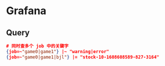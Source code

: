 # Grafana

## Query

```json
# 同时查多个 job 中的关键字
{job=~"game0|game1"} |~ "warning|error"
{job=~"game0|game1|bjl"} |= "stock-10-1608608589-827-3164"
```